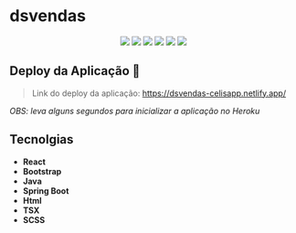 # dsvendas
<p align="center">
  <img src="https://img.shields.io/static/v1?label=react&message=framework&color=blue&style=for-the-badge&logo=REACT"/>
  <img src="http://img.shields.io/static/v1?label=Spring%20Boot%20&message=framework&color=blue&style=for-the-badge&logo=spring"/>
  <img src="https://img.shields.io/static/v1?label=Netlify&message=deploy&color=blue&style=for-the-badge&logo=netlify"/>
  <img src="https://img.shields.io/static/v1?label=Heroku&message=deploy&color=blue&style=for-the-badge&logo=heroku"/>
  <img src="http://img.shields.io/static/v1?label=License&message=MIT&color=green&style=for-the-badge"/>
   <img src="http://img.shields.io/static/v1?label=STATUS&message=CONCLUIDO&color=GREEN&style=for-the-badge"/>
</p>

## Deploy da Aplicação :dash:
> Link do deploy da aplicação: https://dsvendas-celisapp.netlify.app/

*<p> OBS: leva alguns segundos para inicializar a aplicação no Heroku </p>*


## Tecnolgias


- __React__ 
- __Bootstrap__  
- __Java__  
- __Spring Boot__ 
- __Html__ 
- __TSX__  
- __SCSS__ 
